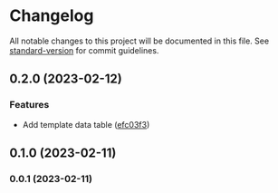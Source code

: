 # Changelog

All notable changes to this project will be documented in this file. See [standard-version](https://github.com/conventional-changelog/standard-version) for commit guidelines.

## 0.2.0 (2023-02-12)


### Features

* Add template data table ([efc03f3](https://github.com/tkottke90/daily-report/commit/efc03f329726fc954a13f6c97fa742c0c24b1241))

## 0.1.0 (2023-02-11)

### 0.0.1 (2023-02-11)
